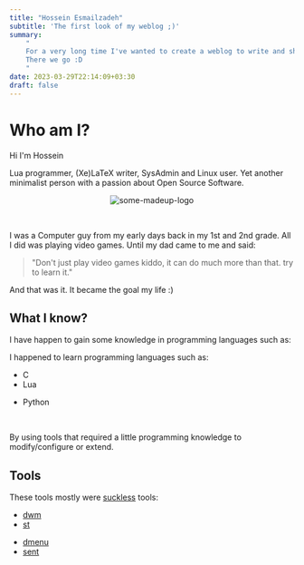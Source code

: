 ```yaml
---
title: "Hossein Esmailzadeh"
subtitle: 'The first look of my weblog ;)'
summary:
    "
    For a very long time I've wanted to create a weblog to write and share some stuffs in it.
    There we go :D
    "
date: 2023-03-29T22:14:09+03:30
draft: false
---
```


# Who am I?

<div>

<div class=left>

Hi I'm Hossein

Lua programmer, (Xe)LaTeX writer, SysAdmin and Linux user.
Yet another minimalist person with a passion about Open Source Software.

</div>
<!-- ================================ SEPARATOR ================================ -->
<div class=right>

<center>

![some-madeup-logo](/imgs/first/he.png)

</center>

</div>
<br>
</div>
<!-- ================================ SEPARATOR ================================ -->


I was a Computer guy from my early days back in my 1st and 2nd grade.
All I did was playing video games. Until my dad came to me and said:

> "Don't just play video games kiddo, it can do much more than that. try to
> learn it."

And that was it. It became the goal my life :)

## What I know?

I have happen to gain some knowledge in programming languages such as:

I happened to learn programming languages such as:

<div>
<div class=lleft>

+ C
+ Lua

</div>
<div class=lright>

+ Python

</div>
<br>
</div>

By using tools that required a little programming knowledge to modify/configure
or extend.

## Tools

These tools mostly were [suckless](https://suckless.org) tools:

<div>
<div class=lleft>

+ [dwm](https://dwm.suckless.org)
+ [st](https://st.suckless.org)

</div>
<div class=lright>

+ [dmenu](https://tools.suckless.org/dmenu)
+ [sent](https://tools.suckless.org/sent)

</div>
<br>
</div>

